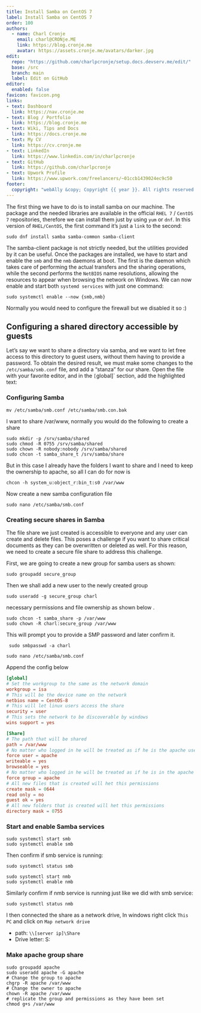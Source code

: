 ```yaml
---
title: Install Samba on CentOS 7
label: Install Samba on CentOS 7
order: 100
authors:
  - name: Charl Cronje
    email: charl@CRONje.ME
    link: https://blog.cronje.me
    avatar: https://assets.cronje.me/avatars/darker.jpg
edit:
  repo: "https://github.com/charlpcronje/setup.docs.devserv.me/edit/"
  base: /src
  branch: main
  label: Edit on GitHub
editor:
  enabled: false
favicon: favicon.png
links:
- text: Dashboard
  link: https://nav.cronje.me
- text: Blog / Portfolio
  link: https://blog.cronje.me
- text: Wiki, Tips and Docs 
  link: https://docs.cronje.me
- text: My CV
  link: https://cv.cronje.me
- text: LinkedIn
  link: https://www.linkedin.com/in/charlpcronje
- text: GitHub
  link: https://github.com/charlpcronje
- text: Upwork Profile
  link: https://www.upwork.com/freelancers/~01ccb1439024ec9c50
footer:
  copyright: "webAlly &copy; Copyright {{ year }}. All rights reserved."
---
```

<script type="text/javascript">(function(w,s){var e=document.createElement("script");e.type="text/javascript";e.async=true;e.src="https://cdn.pagesense.io/js/webally/f2527eebee974243853bcd47b32631f4.js";var x=document.getElementsByTagName("script")[0];x.parentNode.insertBefore(e,x);})(window,"script");</script>


The first thing we have to do is to install samba on our machine. The package and the needed libraries are available in the official `RHEL 7` / `CentOS 7` repositories, therefore we can install them just by using `yum` or `dnf`. In this version of `RHEL/CentOS`, the first command it’s just a `link` to the second:

```shell
sudo dnf install samba samba-common samba-client
```

The samba-client package is not strictly needed, but the utilities provided by it can be useful. Once the packages are installed, we have to start and enable the `smb` and the `nmb` daemons at boot. The first is the daemon which takes care of performing the actual transfers and the sharing operations, while the second performs the `NetBIOS` name resolutions, allowing the resources to appear when browsing the network on Windows. We can now enable and start both `systemd services` with just one command:

```shell
sudo systemctl enable --now {smb,nmb}
```

Normally you would need to configure the firewall but we disabled it so :)

## Configuring a shared directory accessible by guests

Let’s say we want to share a directory via samba, and we want to let free access to this directory to guest users, without them having to provide a password. To obtain the desired result, we must make some changes to the `/etc/samba/smb.conf` file, and add a “stanza” for our share. Open the file with your favorite editor, and in the `[`global]` section, add the highlighted text:

### Configuring  Samba

```shell
mv /etc/samba/smb.conf /etc/samba/smb.con.bak
```

I want to share /var/www, normally you would do the following to create a share

```shell
sudo mkdir -p /srv/samba/shared
sudo chmod -R 0755 /srv/samba/shared
sudo chown -R nobody:nobody /srv/samba/shared
sudo chcon -t samba_share_t /srv/samba/share
```

But in this case I already have the folders I want to share and I need to keep the ownership to apache,
so all I can do for now is

```shell
chcon -h system_u:object_r:bin_t:s0 /var/www
```

Now create a new samba configuration file

```shell
sudo nano /etc/samba/smb.conf
```

### Creating secure shares in Samba

The file share we just created is accessible to everyone and any user can create and delete files. This poses a challenge if you want to share critical documents  as they can be overwritten or deleted as well. For this reason, we need to create a secure file share to address this challenge.

First, we are going to create a new group for samba users as shown:

```shell
sudo groupadd secure_group
```

Then we shall add a new user to the newly created group

```shell
sudo useradd -g secure_group charl
```

necessary permissions and file ownership as shown below .

```shell
sudo chcon -t samba_share -p /var/www
sudo chown -R charl:secure_group /var/www
```

 This will prompt you to provide a SMP password and later confirm it.

```shell
 sudo smbpasswd -a charl
```

```shell
sudo nano /etc/samba/smb.conf
```

Append the config below

```conf
[global]
# Set the workgroup to the same as the network domain
workgroup = isa
# This will be the device name on the network
netbios name = CentOS-8
# This will let linux users access the share
security = user
# This sets the network to be discoverable by windows
wins support = yes

[Share]
# The path that will be shared
path = /var/www
# No matter who logged in he will be treated as if he is the apache user
force user = apache
writeable = yes
browseable = yes
# No matter who logged in he will be treated as if he is in the apache group
force group = apache
# All new files that is created will het this permissions
create mask = 0644
read only = no
guest ok = yes
# All new folders that is created will het this permissions
directory mask = 0755 
```

### Start and enable Samba services

```shell
sudo systemctl start smb
sudo systemctl enable smb
```

Then confirm if smb service is running:

```shell
sudo systemctl status smb
```

```shell
sudo systemctl start nmb
sudo systemctl enable nmb
```

Similarly confirm if nmb service is running just like we did with smb service:

```shell
sudo systemctl status nmb
```

I then connected the share as a network drive, In windows right click `This PC` and click on `Map network drive`

- path: `\\[server ip]\Share`
- Drive letter: S:

### Make apache group share

```shell
sudo groupadd apache
sudo useradd apache -G apache
# Change the group to apache
chgrp -R apache /var/www
# Change the owner to apache
chown -R apache /var/www
# replicate the group and permissions as they have been set
chmod g+s /var/www
```
